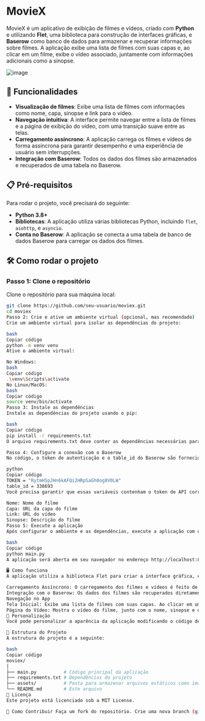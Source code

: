# MovieX

MovieX é um aplicativo de exibição de filmes e vídeos, criado com **Python** e utilizando **Flet**, uma biblioteca para construção de interfaces gráficas, e **Baserow** como banco de dados para armazenar e recuperar informações sobre filmes. A aplicação exibe uma lista de filmes com suas capas e, ao clicar em um filme, exibe o vídeo associado, juntamente com informações adicionais como a sinopse.

![image](https://github.com/user-attachments/assets/557c633e-fb73-4713-8235-198b85c3e8aa)


## 🚀 Funcionalidades

- **Visualização de filmes**: Exibe uma lista de filmes com informações como nome, capa, sinopse e link para o vídeo.
- **Navegação intuitiva**: A interface permite navegar entre a lista de filmes e a página de exibição do vídeo, com uma transição suave entre as telas.
- **Carregamento assíncrono**: A aplicação carrega os filmes e vídeos de forma assíncrona para garantir desempenho e uma experiência de usuário sem interrupções.
- **Integração com Baserow**: Todos os dados dos filmes são armazenados e recuperados de uma tabela no Baserow.

## 📋 Pré-requisitos

Para rodar o projeto, você precisará do seguinte:

- **Python 3.8+**
- **Bibliotecas**: A aplicação utiliza várias bibliotecas Python, incluindo `flet`, `aiohttp`, e `asyncio`.
- **Conta no Baserow**: A aplicação se conecta a uma tabela de banco de dados Baserow para carregar os dados dos filmes.

## 🛠️ Como rodar o projeto

### Passo 1: Clone o repositório

Clone o repositório para sua máquina local:

```bash
git clone https://github.com/seu-usuario/moviex.git
cd moviex
Passo 2: Crie e ative um ambiente virtual (opcional, mas recomendado)
Crie um ambiente virtual para isolar as dependências do projeto:

bash
Copiar código
python -m venv venv
Ative o ambiente virtual:

No Windows:
bash
Copiar código
.\venv\Scripts\activate
No Linux/MacOS:
bash
Copiar código
source venv/bin/activate
Passo 3: Instale as dependências
Instale as dependências do projeto usando o pip:

bash
Copiar código
pip install -r requirements.txt
O arquivo requirements.txt deve conter as dependências necessárias para o projeto, como flet, aiohttp, e outras.

Passo 4: Configure a conexão com o Baserow
No código, o token de autenticação e o table_id do Baserow são fornecidos como variáveis:

python
Copiar código
TOKEN = "RytmH5pJHn6kAFQi2HRpSaGh0og8V0LW"
table_id = 338693
Você precisa garantir que essas variáveis contenham o token de API correto e o ID da tabela onde os dados dos filmes estão armazenados. Para obter essas informações, crie uma conta no Baserow e configure sua tabela com os campos necessários para os filmes, como:

Nome: Nome do filme
Capa: URL da capa do filme
Link: URL do vídeo
Sinopse: Descrição do filme
Passo 5: Execute a aplicação
Após configurar o ambiente e as dependências, execute a aplicação com o seguinte comando:

bash
Copiar código
python main.py
A aplicação será aberta em seu navegador no endereço http://localhost:8501.

🖥️ Como funciona
A aplicação utiliza a biblioteca Flet para criar a interface gráfica, e a biblioteca Aiohttp para realizar requisições assíncronas à API do Baserow, recuperando as informações sobre os filmes armazenadas no banco de dados.

Carregamento Assíncrono: O carregamento dos filmes e vídeos é feito de forma assíncrona com Aiohttp e Asyncio, o que melhora a performance, especialmente em grandes listas de filmes.
Integração com o Baserow: Os dados dos filmes são recuperados diretamente de uma tabela no Baserow através da API. A aplicação faz uma requisição para cada linha da tabela e carrega os dados como nome, capa, link de vídeo e sinopse.
Navegação no App
Tela Inicial: Exibe uma lista de filmes com suas capas. Ao clicar em um filme, o vídeo é carregado em uma nova página.
Página do Vídeo: Mostra o vídeo do filme, junto com o nome, sinopse e outros detalhes.
🎨 Personalização
Você pode personalizar a aparência da aplicação modificando o código de interface do usuário. A aplicação usa o modo dark para a interface, mas você pode facilmente mudar isso ajustando as configurações de tema no Flet.

📂 Estrutura do Projeto
A estrutura do projeto é a seguinte:

bash
Copiar código
moviex/
│
├── main.py          # Código principal da aplicação
├── requirements.txt # Dependências do projeto
├── assets/          # Pasta para armazenar arquivos estáticos como imagens
└── README.md        # Este arquivo
📝 Licença
Este projeto está licenciado sob a MIT License.

💬 Como Contribuir Faça um fork do repositório. Crie uma nova branch (git checkout -b minha-contribuicao). Faça suas modificações e commit. Push para a branch (git push origin minha-contribuicao). Abra uma pull request. 📚 Mais Informações 🎓 Curso FLET 360 Python: Aprofunde-se no Python e na construção de interfaces gráficas com o Flet! 👉 https://go.hotmart.com/J91353466S?dp=1
